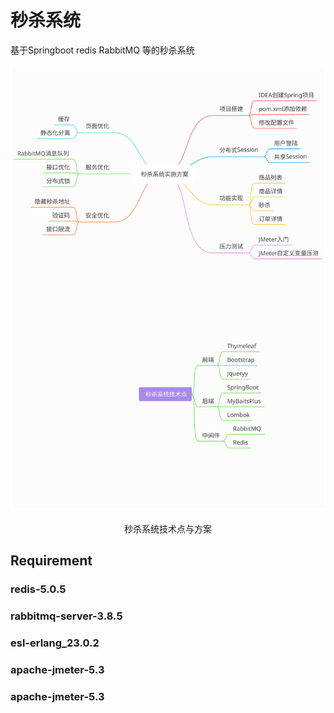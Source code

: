 # 秒杀系统
基于Springboot redis RabbitMQ 等的秒杀系统
<div align='center'>
    <img src='./imgs/seckill.svg' width='800px'>
	</br></br>秒杀系统技术点与方案
</div>

## Requirement
### redis-5.0.5
### rabbitmq-server-3.8.5
### esl-erlang_23.0.2
### apache-jmeter-5.3
### apache-jmeter-5.3
